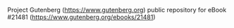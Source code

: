 Project Gutenberg (https://www.gutenberg.org) public repository for eBook #21481 (https://www.gutenberg.org/ebooks/21481)
